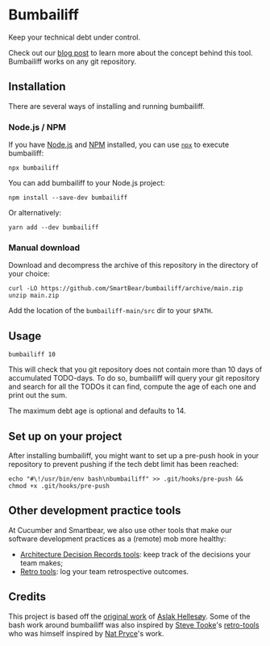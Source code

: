 # Bumbailiff

Keep your technical debt under control.

Check out our [blog post](https://cucumber.io/blog/bdd/todo-or-not-todo/) to learn more about the concept behind this tool. Bumbailiff works on any git repository.

## Installation

There are several ways of installing and running bumbailiff.

### Node.js / NPM

If you have [Node.js](https://nodejs.org/en/) and [NPM](https://docs.npmjs.com/about-npm) installed, you can use [`npx`](https://docs.npmjs.com/cli/v7/commands/npx) to execute bumbailiff:

    npx bumbailiff

You can add bumbailiff to your Node.js project:

    npm install --save-dev bumbailiff

Or alternatively:

    yarn add --dev bumbailiff

### Manual download

Download and decompress the archive of this repository in the directory of your choice:

    curl -LO https://github.com/SmartBear/bumbailiff/archive/main.zip
    unzip main.zip

Add the location of the `bumbailiff-main/src` dir to your `$PATH`.

## Usage

    bumbailiff 10

This will check that you git repository does not contain more than 10 days of accumulated TODO-days. To do so, bumbailiff will query your git repository and search for all the TODOs it can find, compute the age of each one and print out the sum.

The maximum debt age is optional and defaults to 14.

## Set up on your project

After installing bumbailiff, you might want to set up a pre-push hook in your repository to prevent pushing if the tech debt limit has been reached:

    echo "#\!/usr/bin/env bash\nbumbailiff" >> .git/hooks/pre-push && chmod +x .git/hooks/pre-push

## Other development practice tools

At Cucumber and Smartbear, we also use other tools that make our software development practices as a (remote) mob more healthy:

- [Architecture Decision Records tools](https://github.com/npryce/adr-tools): keep track of the decisions your team makes;
- [Retro tools](https://github.com/tooky/retro-tools): log your team retrospective outcomes.

## Credits

This project is based off the [original work](https://gist.github.com/aslakhellesoy/de419d6ded6249e8a68c05d296314bf2) of [Aslak Hellesøy](https://github.com/aslakhellesoy). Some of the bash work around bumbailiff was also inspired by [Steve Tooke](https://github.com/tooky/)'s [retro-tools](https://github.com/tooky/retro-tools) who was himself inspired by [Nat Pryce](https://github.com/npryce)'s work.